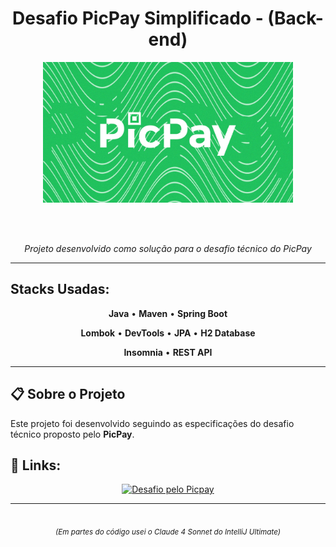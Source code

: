 <div align="center">
  <h1> Desafio PicPay Simplificado - (Back-end)</h1>
  
  <img src="style/picpayimage.jpg" alt="PicPay Challenge" width="400">
  
  <br><br>
  
  <p><em>Projeto desenvolvido como solução para o desafio técnico do PicPay</em></p>
</div>

---

## Stacks Usadas:

<div align="center">

**Java** • **Maven** • **Spring Boot**

**Lombok** • **DevTools** • **JPA** • **H2 Database**

**Insomnia** • **REST API**

</div>

---

## 📋 Sobre o Projeto

Este projeto foi desenvolvido seguindo as especificações do desafio técnico proposto pelo **PicPay**.

## 🔗 Links:

<div align="center">
  
[![Desafio pelo Picpay](https://img.shields.io/badge/Desafio_Original-PicPay-00D924?style=for-the-badge&logo=github)](https://github.com/PicPay/picpay-desafio-backend)

</div>

---

<div align="center">
  <br>
  <sub><em>(Em partes do código usei o Claude 4 Sonnet do IntelliJ Ultimate)</em></sub>
</div>
